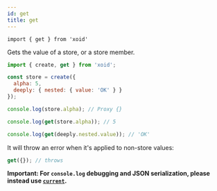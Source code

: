 ```yaml
---
id: get
title: get
---
```


`import { get } from 'xoid'`

Gets the value of a store, or a store member.

```js
import { create, get } from 'xoid';

const store = create({
  alpha: 5,
  deeply: { nested: { value: 'OK' } }
});

console.log(store.alpha); // Proxy {}

console.log(get(store.alpha)); // 5

console.log(get(deeply.nested.value)); // 'OK'
```

It will throw an error when it's applied to non-store values:

```js
get({}); // throws
```

**Important: For `console.log` debugging and JSON serialization, please instead use [`current`](current).**
